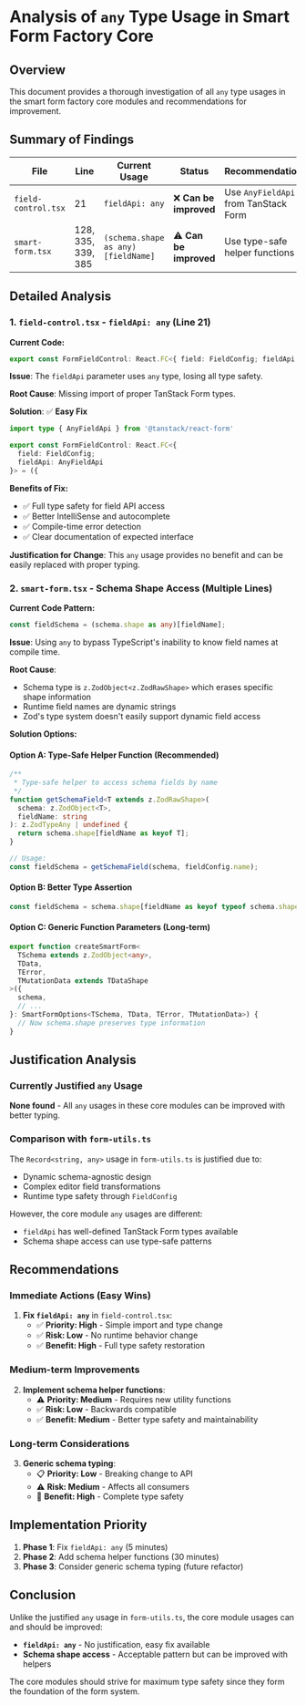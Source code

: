 # Analysis of `any` Type Usage in Smart Form Factory Core

## Overview

This document provides a thorough investigation of all `any` type usages in the smart form factory core modules and recommendations for improvement.

## Summary of Findings

| File | Line | Current Usage | Status | Recommendation |
|------|------|--------------|---------|----------------|
| `field-control.tsx` | 21 | `fieldApi: any` | ❌ **Can be improved** | Use `AnyFieldApi` from TanStack Form |
| `smart-form.tsx` | 128, 335, 339, 385 | `(schema.shape as any)[fieldName]` | ⚠️ **Can be improved** | Use type-safe helper functions |

## Detailed Analysis

### 1. `field-control.tsx` - `fieldApi: any` (Line 21)

**Current Code:**
```typescript
export const FormFieldControl: React.FC<{ field: FieldConfig; fieldApi: any }> = ({
```

**Issue**: The `fieldApi` parameter uses `any` type, losing all type safety.

**Root Cause**: Missing import of proper TanStack Form types.

**Solution**: ✅ **Easy Fix**
```typescript
import type { AnyFieldApi } from '@tanstack/react-form'

export const FormFieldControl: React.FC<{ 
  field: FieldConfig; 
  fieldApi: AnyFieldApi 
}> = ({
```

**Benefits of Fix:**
- ✅ Full type safety for field API access
- ✅ Better IntelliSense and autocomplete
- ✅ Compile-time error detection
- ✅ Clear documentation of expected interface

**Justification for Change**: This `any` usage provides no benefit and can be easily replaced with proper typing.

### 2. `smart-form.tsx` - Schema Shape Access (Multiple Lines)

**Current Code Pattern:**
```typescript
const fieldSchema = (schema.shape as any)[fieldName];
```

**Issue**: Using `any` to bypass TypeScript's inability to know field names at compile time.

**Root Cause**: 
- Schema type is `z.ZodObject<z.ZodRawShape>` which erases specific shape information
- Runtime field names are dynamic strings
- Zod's type system doesn't easily support dynamic field access

**Solution Options:**

#### Option A: Type-Safe Helper Function (Recommended)
```typescript
/**
 * Type-safe helper to access schema fields by name
 */
function getSchemaField<T extends z.ZodRawShape>(
  schema: z.ZodObject<T>, 
  fieldName: string
): z.ZodTypeAny | undefined {
  return schema.shape[fieldName as keyof T];
}

// Usage:
const fieldSchema = getSchemaField(schema, fieldConfig.name);
```

#### Option B: Better Type Assertion
```typescript
const fieldSchema = schema.shape[fieldName as keyof typeof schema.shape];
```

#### Option C: Generic Function Parameters (Long-term)
```typescript
export function createSmartForm<
  TSchema extends z.ZodObject<any>, 
  TData, 
  TError, 
  TMutationData extends TDataShape
>({
  schema,
  // ...
}: SmartFormOptions<TSchema, TData, TError, TMutationData>) {
  // Now schema.shape preserves type information
}
```

## Justification Analysis

### Currently Justified `any` Usage

**None found** - All `any` usages in these core modules can be improved with better typing.

### Comparison with `form-utils.ts`

The `Record<string, any>` usage in `form-utils.ts` is justified due to:
- Dynamic schema-agnostic design
- Complex editor field transformations  
- Runtime type safety through `FieldConfig`

However, the core module `any` usages are different:
- `fieldApi` has well-defined TanStack Form types available
- Schema shape access can use type-safe patterns

## Recommendations

### Immediate Actions (Easy Wins)

1. **Fix `fieldApi: any`** in `field-control.tsx`:
   - ✅ **Priority: High** - Simple import and type change
   - ✅ **Risk: Low** - No runtime behavior change
   - ✅ **Benefit: High** - Full type safety restoration

### Medium-term Improvements

2. **Implement schema helper functions**:
   - ⚠️ **Priority: Medium** - Requires new utility functions
   - ✅ **Risk: Low** - Backwards compatible
   - ✅ **Benefit: Medium** - Better type safety and maintainability

### Long-term Considerations

3. **Generic schema typing**:
   - 📋 **Priority: Low** - Breaking change to API
   - ⚠️ **Risk: Medium** - Affects all consumers
   - 🎯 **Benefit: High** - Complete type safety

## Implementation Priority

1. **Phase 1**: Fix `fieldApi: any` (5 minutes)
2. **Phase 2**: Add schema helper functions (30 minutes) 
3. **Phase 3**: Consider generic schema typing (future refactor)

## Conclusion

Unlike the justified `any` usage in `form-utils.ts`, the core module usages can and should be improved:

- **`fieldApi: any`** - No justification, easy fix available
- **Schema shape access** - Acceptable pattern but can be improved with helpers

The core modules should strive for maximum type safety since they form the foundation of the form system.
